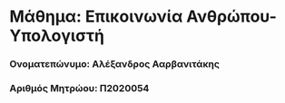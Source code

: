 # Μάθημα: Επικοινωνία Ανθρώπου-Υπολογιστή

### Ονοματεπώνυμο: Αλέξανδρος Ααρβανιτάκης
### Αριθμός Μητρώου: Π2020054
